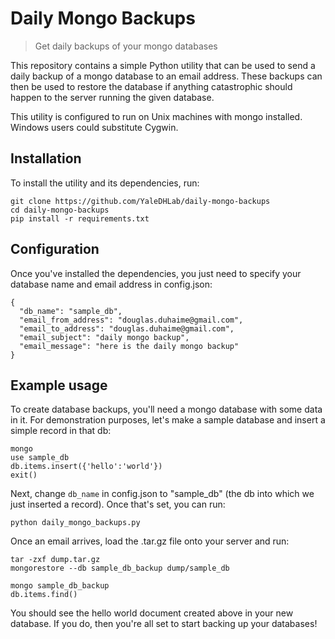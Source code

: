 # Daily Mongo Backups
> Get daily backups of your mongo databases

This repository contains a simple Python utility that can be used to send a daily backup of a mongo database to an email address. These backups can then be used to restore the database if anything catastrophic should happen to the server running the given database.

This utility is configured to run on Unix machines with mongo installed. Windows users could substitute Cygwin.

## Installation

To install the utility and its dependencies, run:

```
git clone https://github.com/YaleDHLab/daily-mongo-backups
cd daily-mongo-backups
pip install -r requirements.txt
```

## Configuration

Once you've installed the dependencies, you just need to specify your database name and email address in config.json:

```
{
  "db_name": "sample_db",
  "email_from_address": "douglas.duhaime@gmail.com",
  "email_to_address": "douglas.duhaime@gmail.com",
  "email_subject": "daily mongo backup",
  "email_message": "here is the daily mongo backup"
}
```

## Example usage

To create database backups, you'll need a mongo database with some data in it. For demonstration purposes, let's make a sample database and insert a simple record in that db:

```
mongo
use sample_db
db.items.insert({'hello':'world'})
exit()
```

Next, change `db_name` in config.json to "sample_db" (the db into which we just inserted a record). Once that's set, you can run:
```
python daily_mongo_backups.py
```

Once an email arrives, load the .tar.gz file onto your server and run:
```
tar -zxf dump.tar.gz
mongorestore --db sample_db_backup dump/sample_db

mongo sample_db_backup
db.items.find()
```
You should see the hello world document created above in your new database. If you do, then you're all set to start backing up your databases!